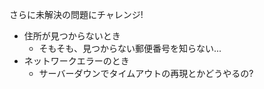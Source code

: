 さらに未解決の問題にチャレンジ!

* 住所が見つからないとき
  - そもそも、見つからない郵便番号を知らない... <!-- .element: class="fragment" data-fragment-index="1" style="font-size: 80%; color: red;" -->
* ネットワークエラーのとき
  - サーバーダウンでタイムアウトの再現とかどうやるの? <!-- .element: class="fragment" data-fragment-index="1" style="font-size: 80%; color: red;" -->
